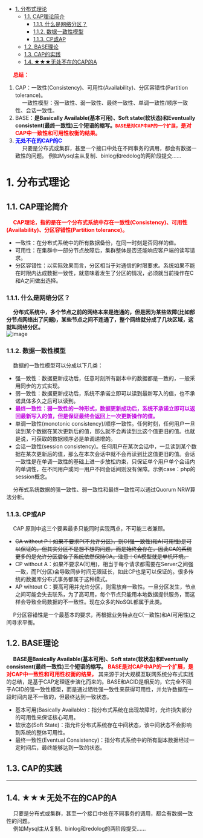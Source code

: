
<!-- TOC -->

- [1. 分布式理论](#1-分布式理论)
    - [1.1. CAP理论简介](#11-cap理论简介)
        - [1.1.1. 什么是网络分区？](#111-什么是网络分区)
        - [1.1.2. 数据一致性模型](#112-数据一致性模型)
        - [1.1.3. CP或AP](#113-cp或ap)
    - [1.2. BASE理论](#12-base理论)
    - [1.3. CAP的实践](#13-cap的实践)
    - [1.4. ★★★无处不在的CAP的A](#14-★★★无处不在的cap的a)

<!-- /TOC -->

&emsp; **<font color = "red">总结：</font>**  
1. CAP：一致性(Consistency)、可用性(Availability)、分区容错性(Partition tolerance)。  
&emsp; 一致性模型：强一致性、弱一致性、最终一致性、单调一致性/顺序一致性、会话一致性。  
2. BASE：**是Basically Available(基本可用)、Soft state(软状态)和Eventually consistent(最终一致性)三个短语的缩写。<font color = "red">`BASE是对CAP中AP的一个扩展`，是对CAP中一致性和可用性权衡的结果。</font>**  
3. **<font color = "blue">无处不在的CAP的C</font>**  
&emsp; 只要是分布式或集群，甚至一个接口中处在不同事务的调用，都会有数据一致性的问题。 例如Mysql主从复制、binlog和redolog的两阶段提交......  

# 1. 分布式理论  
<!-- 
https://mp.weixin.qq.com/s/3i1QA5th4C9GRw17jlovxQ
CAP和BASE理论
https://mp.weixin.qq.com/s/0qelIYKkyNVsM29u-3yH1w
-->

## 1.1. CAP理论简介    
&emsp; **<font color = "red">CAP理论，指的是在一个分布式系统中存在一致性(Consistency)、可用性(Availability)、分区容错性(Partition tolerance)。</font>**  

* 一致性：在分布式系统中的所有数据备份，在同一时刻是否同样的值。
* 可用性：在集群中一部分节点故障后，集群整体是否还能响应客户端的读写请求。
* 分区容错性：以实际效果而言，分区相当于对通信的时限要求。系统如果不能在时限内达成数据一致性，就意味着发生了分区的情况，必须就当前操作在C和A之间做出选择。  

### 1.1.1. 什么是网络分区？  
&emsp; **分布式系统中，多个节点之前的网络本来是连通的，但是因为某些故障(比如部分节点网络出了问题)，某些节点之间不连通了，整个网络就分成了几块区域，这就叫网络分区。**  
![image](http://182.92.69.8:8081/img/microService/theory/theory-1.png)  

### 1.1.2. 数据一致性模型  
&emsp; 数据的一致性模型可以分成以下几类：  

* 强一致性：数据更新成功后，任意时刻所有副本中的数据都是一致的，一般采用同步的方式实现。    
* 弱一致性：数据更新成功后，系统不承诺立即可以读到最新写入的值，也不承诺具体多久之后可以读到。    
* **<font color = "clime">最终一致性：弱一致性的一种形式，数据更新成功后，系统不承诺立即可以返回最新写入的值，但是保证最终会返回上一次更新操作的值。</font>**  
* 单调一致性(monotonic consistency)/顺序一致性。任何时刻，任何用户一旦读到某个数据在某次更新后的值，那么就不会再读到比这个值更旧的值。也就是说，可获取的数据顺序必是单调递增的。
* 会话一致性(session consistency)。任何用户在某次会话中，一旦读到某个数据在某次更新后的值，那么在本次会话中就不会再读到比这值更旧的值。会话一致性是在单调一致性的基础上进一步放松约束，只保证单个用户单个会话内的单调性，在不同用户或同一用户不同会话间则没有保障。示例case：php的session概念。

&emsp; 分布式系统数据的强一致性、弱一致性和最终一致性可以通过Quorum NRW算法分析。  

### 1.1.3. CP或AP
&emsp; CAP 原则中这三个要素最多只能同时实现两点，不可能三者兼顾。  

* ~~CA without P：如果不要求P(不允许分区)，则C(强一致性)和A(可用性)是可以保证的。但其实分区不是想不想的问题，而是始终会存在，因此CA的系统更多的是允许分区后各子系统依然保持CA。注意：CA模型就是单机环境。~~  
* CP without A：如果不要求A(可用)，相当于每个请求都需要在Server之间强一致，而P(分区)会导致同步时间无限延长，如此CP也是可以保证的。很多传统的数据库分布式事务都属于这种模式。  
* AP wihtout C：要高可用并允许分区，则需放弃一致性。一旦分区发生，节点之间可能会失去联系，为了高可用，每个节点只能用本地数据提供服务，而这样会导致全局数据的不一致性。现在众多的NoSQL都属于此类。   

&emsp; P分区容错性是一个最基本的要求，再根据业务特点在C(一致性)和A(可用性)之间寻求平衡。 

## 1.2. BASE理论  
&emsp; **BASE是Basically Available(基本可用)、Soft state(软状态)和Eventually consistent(最终一致性)三个短语的缩写。** **<font color = "red">BASE是对CAP中AP的一个扩展，是对CAP中一致性和可用性权衡的结果，</font>** 其来源于对大规模互联网系统分布式实践的总结，是基于CAP定理逐步演化而来的。BASE和ACID是相反的，它完全不同于ACID的强一致性模型，而是通过牺牲强一致性来获得可用性，并允许数据在一段时间内是不一致的，但最终达到一致状态。  

* 基本可用(Basically Available)：指分布式系统在出现故障时，允许损失部分的可用性来保证核心可用。
* 软状态(Soft State)：指允许分布式系统存在中间状态，该中间状态不会影响到系统的整体可用性。
* 最终一致性(Eventual Consistency)：指分布式系统中的所有副本数据经过一定时间后，最终能够达到一致的状态。

## 1.3. CAP的实践  
<!-- 
一文搞懂注册中心 zookeeper 和 eureka 中的CP和 AP 
https://mp.weixin.qq.com/s/DrSXZK-sXmdXHYBcnbEDhQ
ZooKeeper是按照CP原则构建的,不适合做Service服务发现
https://blog.csdn.net/paincupid/article/details/80610441
-->


-----------------------

## 1.4. ★★★无处不在的CAP的A  
&emsp; 只要是分布式或集群，甚至一个接口中处在不同事务的调用，都会有数据一致性的问题。  
&emsp; 例如Mysql主从复制、binlog和redolog的两阶段提交......
